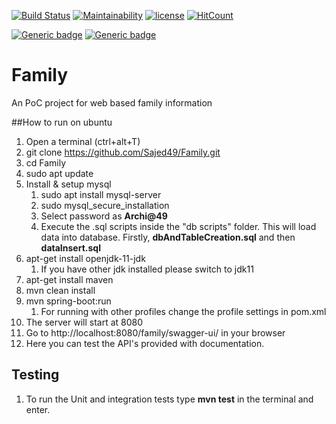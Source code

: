 [![Build Status](https://travis-ci.com/Sajed49/Family.svg?branch=main)](https://travis-ci.com/Sajed49/Family)
[![Maintainability](https://api.codeclimate.com/v1/badges/920ee5408d29abb3970c/maintainability)](https://codeclimate.com/github/Sajed49/Family/maintainability)
[![license](http://img.shields.io/badge/license-MIT-brightgreen.svg)](https://github.com/Sajed49/Family)
[![HitCount](http://hits.dwyl.com/sajed49/Family.svg)](http://hits.dwyl.com/sajed49/Family)

[![Generic badge](https://img.shields.io/badge/Java-11.0-Blue.svg)](https://shields.io/)
[![Generic badge](https://img.shields.io/badge/Maven-3.6.3-Blue.svg)](https://shields.io/)

# Family

An PoC project for web based family information

##How to run on ubuntu
1. Open a terminal (ctrl+alt+T)
2. git clone https://github.com/Sajed49/Family.git
3. cd Family
4. sudo apt update
5. Install & setup mysql
   1. sudo apt install mysql-server
   2. sudo mysql_secure_installation
   3. Select password as **Archi@49**
   4. Execute the .sql scripts inside the "db scripts" folder. This will load data into database.
    Firstly, **dbAndTableCreation.sql** and then **dataInsert.sql**
6. apt-get install openjdk-11-jdk
   1. If you have other jdk installed please switch to jdk11
7. apt-get install maven
8. mvn clean install
9. mvn spring-boot:run
   1. For running with other profiles change the profile settings in pom.xml
10. The server will start at 8080
11. Go to http://localhost:8080/family/swagger-ui/ in your browser
12. Here you can test the API's provided with documentation.


## Testing
1. To run the Unit and integration tests type **mvn test** in the terminal and enter.
